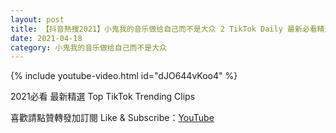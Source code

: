 ```yaml
---
layout: post
title: 【抖音熱搜2021】小鬼我的音乐做给自己而不是大众 2 TikTok Daily 最新必看精選合集2021 04 18
date: 2021-04-18
category: 小鬼我的音乐做给自己而不是大众
---
```


{% include youtube-video.html id="dJO644vKoo4" %}

2021必看 最新精選 Top TikTok Trending Clips

喜歡請點贊轉發加訂閱 Like & Subscribe：[YouTube](https://www.youtube.com/channel/UCAoR7VcanIPd04uEq_GIylA/videos)

